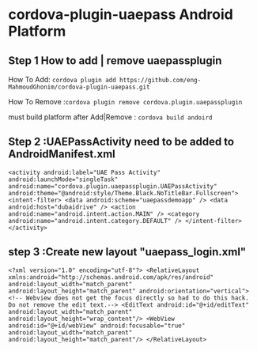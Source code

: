 # cordova-plugin-uaepass Android Platform


## Step 1 How to add | remove uaepassplugin 

How To Add: `cordova plugin add https://github.com/eng-MahmoudGhonim/cordova-plugin-uaepass.git`

How To Remove :`cordova plugin remove cordova.plugin.uaepassplugin`

must build platform after Add|Remove :
`cordova build andoird`

## Step 2 :UAEPassActivity need to be added to AndroidManifest.xml
 `<activity android:label="UAE Pass Activity" android:launchMode="singleTask" android:name="cordova.plugin.uaepassplugin.UAEPassActivity" android:theme="@android:style/Theme.Black.NoTitleBar.Fullscreen">
            <intent-filter>
                <data android:scheme="uaepassdemoapp" />
                <data android:host="dubaidrive" />
                <action android:name="android.intent.action.MAIN" />
                <category android:name="android.intent.category.DEFAULT" />
            </intent-filter>
        </activity>`
## step 3 :Create new layout "uaepass_login.xml"
`<?xml version="1.0" encoding="utf-8"?>
<RelativeLayout
    xmlns:android="http://schemas.android.com/apk/res/android"
    android:layout_width="match_parent"
    android:layout_height="match_parent"
    android:orientation="vertical">
    <!-- Webview does not get the focus directly so had to do this hack. Do not remove the edit text.-->
    <EditText
        android:id="@+id/editText"
        android:layout_width="match_parent"
        android:layout_height="wrap_content"/>
    <WebView
        android:id="@+id/webView"
        android:focusable="true"
        android:layout_width="match_parent"
        android:layout_height="match_parent"/>
</RelativeLayout>`

